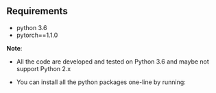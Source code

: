 ## Requirements
- python 3.6
- pytorch==1.1.0


**Note**:
- All the code are developed and tested on Python 3.6 and maybe not support Python 2.x

- You can install all the python packages one-line by running:
```shell
```
